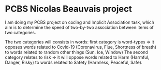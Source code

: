 # PCBS Nicolas Beauvais project

I am doing my PCBS project on coding and Implicit Association task, which aim is to determine the speed of two-by-two association between items of two categories. 

The two categories will consists in words: first category is word-types => it opposes words related to Covid-19 (Coronavirus, Flue, Shortness of breath) to words related to random other things (Sun, Ice, Window)
The second category relates to risk => it will oppose words related to Harm (Harmful, Danger, Risky) to words related to Safety (Harmless, Peaceful, Safe).

